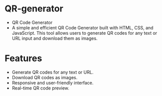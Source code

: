 # QR-generator
- QR Code Generator
- A simple and efficient QR Code Generator built with HTML, CSS, and JavaScript. This tool allows users to generate QR codes for any text or URL input and download them as images.



# Features
- Generate QR codes for any text or URL.
- Download QR codes as images.
- Responsive and user-friendly interface.
- Real-time QR code preview.
